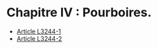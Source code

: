 # Chapitre IV : Pourboires.

* [Article L3244-1](./LEGIARTI000006902867.md)
* [Article L3244-2](./LEGIARTI000006902868.md)
